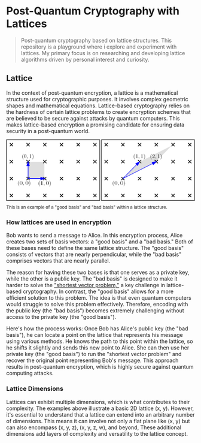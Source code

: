 # Post-Quantum Cryptography with Lattices

> Post-quantum cryptography based on lattice structures. This repository is a playground where i explore and experiment with lattices. My primary focus is on researching and developing lattice algorithms driven by personal interest and curiosity.

## Lattice
In the context of post-quantum encryption, a lattice is a mathematical structure used for cryptographic purposes. It involves complex geometric shapes and mathematical equations. Lattice-based cryptography relies on the hardness of certain lattice problems to create encryption schemes that are believed to be secure against attacks by quantum computers. This makes lattice-based encryption a promising candidate for ensuring data security in a post-quantum world.

[![](/assets/lattice.png)](https://ocw.mit.edu/courses/18-409-topics-in-theoretical-computer-science-an-algorithmists-toolkit-fall-2009/a5351bd811ac52366dec759f2c6b2fac_MIT18_409F09_scribe18.pdf) \
<sub>This is an example of a "good basis" and "bad basis" within a lattice structure.</sub>

### How lattices are used in encryption

Bob wants to send a message to Alice. In this encryption process, Alice creates two sets of basis vectors: a "good basis" and a "bad basis." Both of these bases need to define the same lattice structure. The "good basis" consists of vectors that are nearly perpendicular, while the "bad basis" comprises vectors that are nearly parallel.

The reason for having these two bases is that one serves as a private key, while the other is a public key. The "bad basis" is designed to make it harder to solve the ["shortest vector problem,"](https://en.wikipedia.org/wiki/Lattice_problem#Shortest_vector_problem_(SVP)) a key challenge in lattice-based cryptography. In contrast, the "good basis" allows for a more efficient solution to this problem. The idea is that even quantum computers would struggle to solve this problem effectively. Therefore, encoding with the public key (the "bad basis") becomes extremely challenging without access to the private key (the "good basis").

Here's how the process works: Once Bob has Alice's public key (the "bad basis"), he can locate a point on the lattice that represents his message using various methods. He knows the path to this point within the lattice, so he shifts it slightly and sends this new point to Alice. She can then use her private key (the "good basis") to run the "shortest vector problem" and recover the original point representing Bob's message. This approach results in post-quantum encryption, which is highly secure against quantum computing attacks.

### Lattice Dimensions

Lattices can exhibit multiple dimensions, which is what contributes to their complexity. The examples above illustrate a basic 2D lattice (x, y). However, it's essential to understand that a lattice can extend into an arbitrary number of dimensions. This means it can involve not only a flat plane like (x, y) but can also encompass (x, y, z), (x, y, z, w), and beyond, These additional dimensions add layers of complexity and versatility to the lattice concept.
